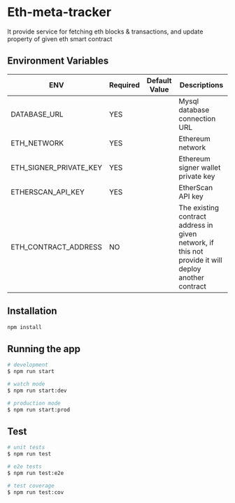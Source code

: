 # Eth-meta-tracker

It provide service for fetching eth blocks & transactions, and update property of given eth smart contract

## Environment Variables

| ENV                    | Required | Default Value | Descriptions                                                                                        |
| ---------------------- | -------- | ------------- | --------------------------------------------------------------------------------------------------- |
| DATABASE_URL           | YES      |               | Mysql database connection URL                                                                       |
| ETH_NETWORK            | YES      |               | Ethereum network                                                                                    |
| ETH_SIGNER_PRIVATE_KEY | YES      |               | Ethereum signer wallet private key                                                                  |
| ETHERSCAN_API_KEY      | YES      |               | EtherScan API key                                                                                   |
| ETH_CONTRACT_ADDRESS   | NO       |               | The existing contract address in given network, if this not provide it will deploy another contract |

## Installation

```bash
npm install
```

## Running the app

```bash
# development
$ npm run start

# watch mode
$ npm run start:dev

# production mode
$ npm run start:prod
```

## Test

```bash
# unit tests
$ npm run test

# e2e tests
$ npm run test:e2e

# test coverage
$ npm run test:cov
```
